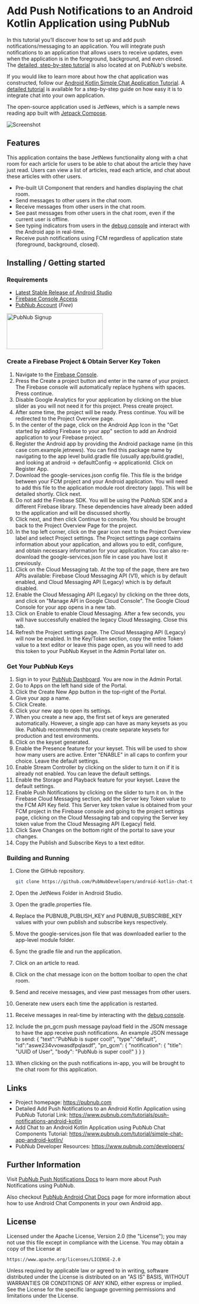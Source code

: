 # Add Push Notifications to an Android Kotlin Application using PubNub
In this tutorial you’ll discover how to set up and add push notifications/messaging to an application.
You will integrate push notifications to an application that allows users to receive updates, even when the application is in the foreground, background, and even closed. The [detailed, step-by-step tutorial](https://www.pubnub.com/tutorial/simple-chat-app-android-kotlin/) is also located at on PubNub's website.

If you would like to learn more about how the chat application was constructed, follow our [Android Kotlin Simple Chat Application Tutorial](https://www.pubnub.com/tutorial/simple-chat-app-android-kotlin/). A [detailed tutorial](https://www.pubnub.com/tutorial/simple-chat-app-android-kotlin/) is available for a step-by-step guide on how easy it is to integrate chat into your own application.

The open-source application used is JetNews, which is a sample news reading app built with
[Jetpack Compose](https://developer.android.com/jetpack/compose). 

<img src="JetNews/screenshots/jetnews_pubnub_chat_intro.gif" alt="Screenshot">

## Features

This application contains the base JetNews functionality along with a chat room for each article for users to be able to chat about the article they have just read. Users can view a list of articles, read each article, and chat about these articles with other users.
* Pre-built UI Component that renders and handles displaying the chat room.
* Send messages to other users in the chat room.
* Receive messages from other users in the chat room.
* See past messages from other users in the chat room, even if the current user is offline.
* See typing indicators from users in the [debug console](https://www.pubnub.com/docs/console) and interact with the Android app in real-time.
* Receive push notifications using FCM regardless of application state (foreground, background, closed).

## Installing / Getting started

### Requirements
- [Latest Stable Release of Android Studio](https://developer.android.com/studio)
- [Firebase Console Access](https://console.firebase.google.com/u/0/)
- [PubNub Account](#pubnub-account) (*Free*)

<a href="https://dashboard.pubnub.com/signup">
	<img alt="PubNub Signup" src="https://i.imgur.com/og5DDjf.png" width=260 height=97/>
</a>

### Create a Firebase Project & Obtain Server Key Token
1. Navigate to the [Firebase Console](https://console.firebase.google.com/u/0/).
2. Press the Create a project button and enter in the name of your project. The Firebase console will automatically replace hyphens with spaces. Press continue.
3. Disable Google Analytics for your application by clicking on the blue slider as you will not need it for this project. Press create project.
4. After some time, the project will be ready. Press continue. You will be redirected to the Project Overview page.
5. In the center of the page, click on the Android App Icon in the "Get started by adding Firebase to your app" section to add an Android application to your Firebase project.
6. Register the Android app by providing the Android package name (in this case com.example.jetnews). You can find this package name by navigating to the app level build.gradle file (usually app/build.gradle), and looking at android -> defaultConfig -> applicationId. Click on Register App.
7. Download the google-services.json config file. This file is the bridge between your FCM project and your Android application. You will need to add this file to the application module root directory (app). This will be detailed shortly. Click next.
8. Do not add the Firebase SDK. You will be using the PubNub SDK and a different Firebase library. These dependencies have already been added to the application and will be discussed shortly.
9. Click next, and then click Continue to console. You should be brought back to the Project Overview Page for the project.
10. In the top left corner, click on the gear icon next to the Project Overview label and select Project settings. The Project settings page contains information about your application, and allows you to edit, configure, and obtain necessary information for your application. You can also re-download the google-services.json file in case you have lost it previously.
11. Click on the Cloud Messaging tab. At the top of the page, there are two APIs available: Firebase Cloud Messaging API (V1), which is by default enabled, and Cloud Messaging API (Legacy) which is by default disabled.
12. Enable the Cloud Messaging API (Legacy) by clicking on the three dots, and click on "Manage API in Google Cloud Console". The Google Cloud Console for your app opens in a new tab.
13. Click on Enable to enable Cloud Messaging. After a few seconds, you will have successfully enabled the legacy Cloud Messaging. Close this tab.
14. Refresh the Project settings page. The Cloud Messaging API (Legacy) will now be enabled. In the Key/Token section, copy the entire Token value to a text editor or leave this page open, as you will need to add this token to your PubNub Keyset in the Admin Portal later on.

### Get Your PubNub Keys
1. Sign in to your [PubNub Dashboard](https://admin.pubnub.com/). You are now in the Admin Portal.
2. Go to Apps on the left hand side of the Portal.
3. Click the Create New App button in the top-right of the Portal.
4. Give your app a name.
5. Click Create.
6. Click your new app to open its settings.
7. When you create a new app, the first set of keys are generated automatically. However, a single app can have as many keysets as you like. PubNub recommends that you create separate keysets for production and test environments.
8. Click on the keyset generated.
9. Enable the Presence feature for your keyset. This will be used to show how many users are active. Enter "ENABLE" in all caps to confirm your choice. Leave the default settings.
10. Enable Stream Controller by clicking on the slider to turn it on if it is already not enabled. You can leave the default settings.
11. Enable the Storage and Playback feature for your keyset. Leave the default settings.
12. Enable Push Notifications by clicking on the slider to turn it on. In the Firebase Cloud Messaging section, add the Server key Token value to the FCM API Key field. This Server key token value is obtained from your FCM project in the Firebase console and going to the project settings page, clicking on the Cloud Messaging tab and copying the Server key token value from the Cloud Messaging API (Legacy) field.
13. Click Save Changes on the bottom right of the portal to save your changes.
14. Copy the Publish and Subscribe Keys to a text editor.

### Building and Running
1. Clone the GitHub repository.

	```bash
	git clone https://github.com/PubNubDevelopers/android-kotlin-chat-tutorial.git
	```
2. Open the JetNews Folder in Android Studio.
3. Open the gradle.properties file. 
4. Replace the PUBNUB_PUBLISH_KEY and PUBNUB_SUBSCRIBE_KEY values with your own publish and subscribe keys respectively.
5. Move the google-services.json file that was downloaded earlier to the app-level module folder.
6. Sync the gradle file and run the application.
7. Click on an article to read.
8. Click on the chat message icon on the bottom toolbar to open the chat room.
9. Send and receive messages, and view past messages from other users.
10. Generate new users each time the application is restarted.
11. Receive messages in real-time by interacting with the [debug console](https://www.pubnub.com/docs/console). 
12. Include the pn_gcm push message payload field in the JSON message to have the app receive push notifications. An example JSON message to send:
	{
	"text":"PubNub is super cool!",
	 "type":"default",
	 "id":"aswe234vvowasdfpqlasdf", 
	 "pn_gcm": {
	    "notification": {
	      "title": "UUID of User",
	      "body": "PubNub is super cool!"
	     }
	   }
	}

13. When clicking on the push notifications in-app, you will be brought to the chat room for this application.

## Links

- Project homepage: https://pubnub.com
- Detailed Add Push Notifications to an Android Kotlin Application using PubNub Tutorial Link: https://www.pubnub.com/tutorials/push-notifications-android-kotlin
- Add Chat to an Android Kotlin Application using PubNub Chat Components Tutorial: https://www.pubnub.com/tutorial/simple-chat-app-android-kotlin/
- PubNub Developer Resources: https://www.pubnub.com/developers/

## Further Information

Visit [PubNub Push Notifications Docs](https://www.pubnub.com/docs/push/send) to learn more about Push Notifications using PubNub.

Also checkout [PubNub Android Chat Docs](https://www.pubnub.com/docs/chat/components/android/get-started-android) page for more information about how to use Android Chat Components in your own Android app.

## License
Licensed under the Apache License, Version 2.0 (the "License");
you may not use this file except in compliance with the License.
You may obtain a copy of the License at

    https://www.apache.org/licenses/LICENSE-2.0

Unless required by applicable law or agreed to in writing, software
distributed under the License is distributed on an "AS IS" BASIS,
WITHOUT WARRANTIES OR CONDITIONS OF ANY KIND, either express or implied.
See the License for the specific language governing permissions and
limitations under the License.
